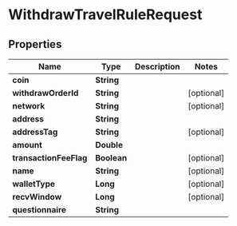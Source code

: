 

# WithdrawTravelRuleRequest


## Properties

| Name | Type | Description | Notes |
|------------ | ------------- | ------------- | -------------|
|**coin** | **String** |  |  |
|**withdrawOrderId** | **String** |  |  [optional] |
|**network** | **String** |  |  [optional] |
|**address** | **String** |  |  |
|**addressTag** | **String** |  |  [optional] |
|**amount** | **Double** |  |  |
|**transactionFeeFlag** | **Boolean** |  |  [optional] |
|**name** | **String** |  |  [optional] |
|**walletType** | **Long** |  |  [optional] |
|**recvWindow** | **Long** |  |  [optional] |
|**questionnaire** | **String** |  |  |



